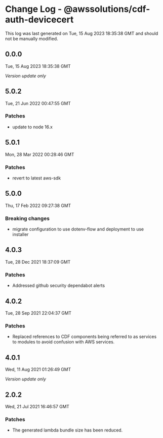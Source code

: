 # Change Log - @awssolutions/cdf-auth-devicecert

This log was last generated on Tue, 15 Aug 2023 18:35:38 GMT and should not be manually modified.

## 0.0.0
Tue, 15 Aug 2023 18:35:38 GMT

_Version update only_

## 5.0.2
Tue, 21 Jun 2022 00:47:55 GMT

### Patches

- update to node 16.x

## 5.0.1
Mon, 28 Mar 2022 00:28:46 GMT

### Patches

- revert to latest aws-sdk

## 5.0.0
Thu, 17 Feb 2022 09:27:38 GMT

### Breaking changes

- migrate configuration to use dotenv-flow and deployment to use installer

## 4.0.3
Tue, 28 Dec 2021 18:37:09 GMT

### Patches

- Addressed github security dependabot alerts

## 4.0.2
Tue, 28 Sep 2021 22:04:37 GMT

### Patches

- Replaced references to CDF components being referred to as services to modules to avoid confusion with AWS services.

## 4.0.1
Wed, 11 Aug 2021 01:26:49 GMT

_Version update only_

## 2.0.2
Wed, 21 Jul 2021 16:46:57 GMT

### Patches

- The generated lambda bundle size has been reduced.

